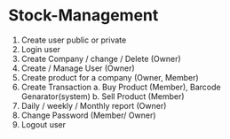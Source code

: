 # Stock-Management

1.	Create user public or private
2.	Login user
3.	Create Company / change / Delete (Owner)
4.	Create / Manage User (Owner)
5.	Create product for a company (Owner, Member)
6.	Create Transaction
  a.	Buy Product (Member), Barcode Genarator(system)
  b.	Sell Product (Member)
7. Daily / weekly / Monthly report (Owner)
8. Change Password (Member/ Owner)
9. Logout user
